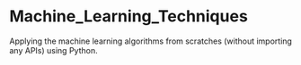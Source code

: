 # Machine_Learning_Techniques
Applying the machine learning algorithms from scratches (without importing any APIs) using Python.
